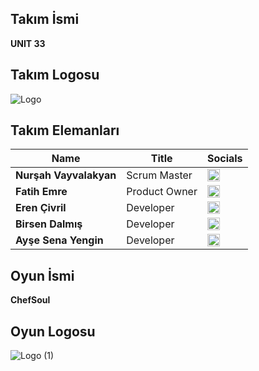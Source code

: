 ## **Takım İsmi**

**UNIT 33**

## **Takım Logosu**

![Logo](https://github.com/user-attachments/assets/9728d415-46bc-4af8-a0ea-7b9af48bf4f0)

## Takım Elemanları

| Name | Title | Socials |
|------|-------|---------|
| **Nurşah Vayvalakyan** | Scrum Master | [<img src="https://cdn-icons-png.flaticon.com/512/174/174857.png" width="20"/>](https://www.linkedin.com/in/nur%C5%9Fah-vayvalakyan/) |
| **Fatih Emre** | Product Owner | [<img src="https://cdn-icons-png.flaticon.com/512/174/174857.png" width="20"/>](https://www.linkedin.com/in/fatih-emre) |
| **Eren Çivril** | Developer | [<img src="https://cdn-icons-png.flaticon.com/512/174/174857.png" width="20"/>](https://www.linkedin.com/in/eren-civril) |
| **Birsen Dalmış** | Developer | [<img src="https://cdn-icons-png.flaticon.com/512/174/174857.png" width="20"/>](https://www.linkedin.com/in/birsen-dalmis) |
| **Ayşe Sena Yengin** | Developer | [<img src="https://cdn-icons-png.flaticon.com/512/174/174857.png" width="20"/>](https://www.linkedin.com/in/ayse-sena-yengin) |

## Oyun İsmi

**ChefSoul**

## Oyun Logosu

![Logo  (1)](https://github.com/user-attachments/assets/03608a1b-0507-4f3e-976f-87a71ea95c9d)

